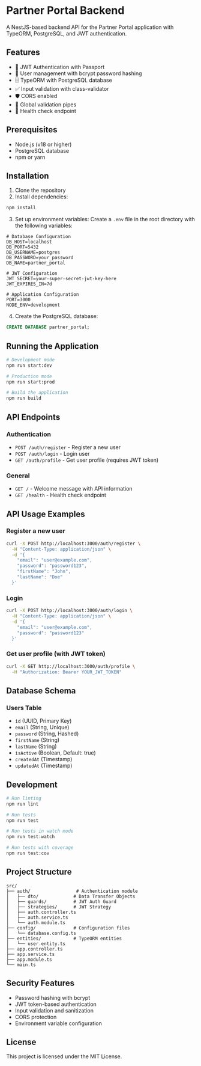# Partner Portal Backend

A NestJS-based backend API for the Partner Portal application with TypeORM, PostgreSQL, and JWT authentication.

## Features

- 🔐 JWT Authentication with Passport
- 👤 User management with bcrypt password hashing
- 🗄️ TypeORM with PostgreSQL database
- ✅ Input validation with class-validator
- 🛡️ CORS enabled
- 📝 Global validation pipes
- 🏥 Health check endpoint

## Prerequisites

- Node.js (v18 or higher)
- PostgreSQL database
- npm or yarn

## Installation

1. Clone the repository
2. Install dependencies:
```bash
npm install
```

3. Set up environment variables:
Create a `.env` file in the root directory with the following variables:
```env
# Database Configuration
DB_HOST=localhost
DB_PORT=5432
DB_USERNAME=postgres
DB_PASSWORD=your_password
DB_NAME=partner_portal

# JWT Configuration
JWT_SECRET=your-super-secret-jwt-key-here
JWT_EXPIRES_IN=7d

# Application Configuration
PORT=3000
NODE_ENV=development
```

4. Create the PostgreSQL database:
```sql
CREATE DATABASE partner_portal;
```

## Running the Application

```bash
# Development mode
npm run start:dev

# Production mode
npm run start:prod

# Build the application
npm run build
```

## API Endpoints

### Authentication
- `POST /auth/register` - Register a new user
- `POST /auth/login` - Login user
- `GET /auth/profile` - Get user profile (requires JWT token)

### General
- `GET /` - Welcome message with API information
- `GET /health` - Health check endpoint

## API Usage Examples

### Register a new user
```bash
curl -X POST http://localhost:3000/auth/register \
  -H "Content-Type: application/json" \
  -d '{
    "email": "user@example.com",
    "password": "password123",
    "firstName": "John",
    "lastName": "Doe"
  }'
```

### Login
```bash
curl -X POST http://localhost:3000/auth/login \
  -H "Content-Type: application/json" \
  -d '{
    "email": "user@example.com",
    "password": "password123"
  }'
```

### Get user profile (with JWT token)
```bash
curl -X GET http://localhost:3000/auth/profile \
  -H "Authorization: Bearer YOUR_JWT_TOKEN"
```

## Database Schema

### Users Table
- `id` (UUID, Primary Key)
- `email` (String, Unique)
- `password` (String, Hashed)
- `firstName` (String)
- `lastName` (String)
- `isActive` (Boolean, Default: true)
- `createdAt` (Timestamp)
- `updatedAt` (Timestamp)

## Development

```bash
# Run linting
npm run lint

# Run tests
npm run test

# Run tests in watch mode
npm run test:watch

# Run tests with coverage
npm run test:cov
```

## Project Structure

```
src/
├── auth/                 # Authentication module
│   ├── dto/             # Data Transfer Objects
│   ├── guards/          # JWT Auth Guard
│   ├── strategies/      # JWT Strategy
│   ├── auth.controller.ts
│   ├── auth.service.ts
│   └── auth.module.ts
├── config/              # Configuration files
│   └── database.config.ts
├── entities/            # TypeORM entities
│   └── user.entity.ts
├── app.controller.ts
├── app.service.ts
├── app.module.ts
└── main.ts
```

## Security Features

- Password hashing with bcrypt
- JWT token-based authentication
- Input validation and sanitization
- CORS protection
- Environment variable configuration

## License

This project is licensed under the MIT License.